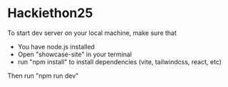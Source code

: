 # Hackiethon25

To start dev server on your local machine, make sure that

- You have node.js installed
- Open "showcase-site" in your terminal
- run "npm install" to install dependencies (vite, tailwindcss, react, etc)

Then run "npm run dev"
